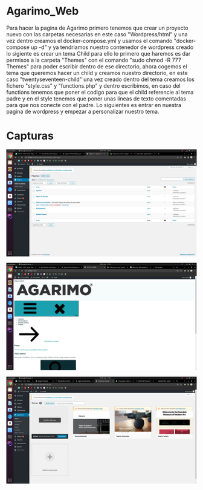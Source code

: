 # Agarimo_Web

Para hacer la pagina de Agarimo primero tenemos que crear un proyecto nuevo con las carpetas necesarias en este caso "Wordpress/html" y una vez dentro creamos el docker-compose.yml y usamos el comando "docker-compose up -d" y ya tendriamos nuestro contenedor de wordpress creado lo sigiente es crear un tema Child para ello lo primero que haremos es dar permisos a la carpeta "Themes" con el comando "sudo chmod -R 777 Themes" para poder escribir dentro de ese directorio, ahora cogemos el tema que queremos hacer un child y creamos nuestro directorio, en este caso "twentyseventeen-child" una vez creado dentro del tema creamos los fichero "style.css" y "functions.php" y dentro escribimos, en caso del functions tenemos que poner el codigo para que el child referencie al tema padre y en el style tenemos que poner unas lineas de texto comentadas para que nos conecte con el padre.
Lo siguientes es entrar en nuestra pagina de wordpress y empezar a personalizar nuestro tema.

# Capturas

![Image text](https://github.com/ppereiramoure/Agarimo_Web/blob/main/Captura%20de%20pantalla%20de%202022-03-29%2010-53-23.png)

![Image text](https://github.com/ppereiramoure/Agarimo_Web/blob/main/Captura%20de%20pantalla%20de%202022-03-29%2011-04-16.png)

![Image text](https://github.com/ppereiramoure/Agarimo_Web/blob/main/Captura%20de%20pantalla%20de%202022-03-29%2011-09-56.png)
